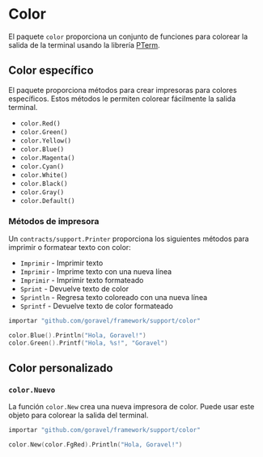 # Color

El paquete `color` proporciona un conjunto de funciones para colorear la salida de la terminal
usando la librería [PTerm](https://github.com/pterm/pterm).

## Color específico

El paquete proporciona métodos para crear impresoras para colores específicos. Estos métodos le permiten colorear fácilmente la salida
terminal.

- `color.Red()`
- `color.Green()`
- `color.Yellow()`
- `color.Blue()`
- `color.Magenta()`
- `color.Cyan()`
- `color.White()`
- `color.Black()`
- `color.Gray()`
- `color.Default()`

### Métodos de impresora

Un `contracts/support.Printer` proporciona los siguientes métodos para imprimir o formatear texto con color:

- `Imprimir` - Imprimir texto
- `Imprimir` - Imprime texto con una nueva línea
- `Imprimir` - Imprimir texto formateado
- `Sprint` - Devuelve texto de color
- `Sprintln` - Regresa texto coloreado con una nueva línea
- `Sprintf` - Devuelve texto de color formateado

```go
importar "github.com/goravel/framework/support/color"

color.Blue().Println("Hola, Goravel!")
color.Green().Printf("Hola, %s!", "Goravel")
```

## Color personalizado

### `color.Nuevo`

La función `color.New` crea una nueva impresora de color. Puede usar este objeto para colorear la salida del terminal.

```go
importar "github.com/goravel/framework/support/color"

color.New(color.FgRed).Println("Hola, Goravel!")
```
